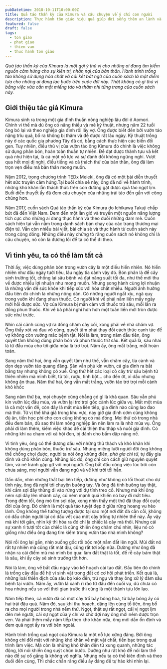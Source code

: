 ```yaml
---
pubDatetime: 2018-10-11T10:00:00Z
title: Quả táo thần kỳ của Kimura và câu chuyện về ý chí con người
description: Thực hành tôn giáo hiệu quả giúp đời sống thêm an lành và hạnh phúc, giác ngộ nhiều điều hữu ích để đem lại năng lượng tích cực cho bản thân, và giá trị đẹp cho cộng đồng.
featured: false
draft: false
tags:
  - ton giao
  - phat giao
  - thien van
  - thuc hanh ton giao
---
```


_Quả táo thần kỳ của Kimura là một gợi ý thú vị cho những ai đang tìm kiếm nguồn cảm hứng cho sự kiên trì, nhẫn nại của bản thân. Hành trình trồng táo không sử dụng hóa chất và cái kết bất ngờ của cuốn sách là một điểm tựa cho những ai đang lạc bước trên cuộc đời này. Thật không có gì thú vị bằng việc vừa cắn một miếng táo và thâm nhi từng trang của cuốn sách này._

## Giới thiệu tác giả Kimura

Kimura sinh ra trong một gia đình thuần nông nghiệp lâu đời ở Aomori. Chính vì thế mà dù ông có năng thiếu và mê kỹ thuật, nhưng năm 22 tuổi ông bỏ lại và theo nghiệp gia đình rồi lấy vợ. Ông được biết đến bởi vườn táo nặng trĩu quả, bổ ra không bị thâm và để được rất lâu ngày. Kỹ thuật trồng này ở các quốc gia phương Tây đã có, bằng cách thực hiện các biến đổi gen. Tuy nhiên, điều thú vị của vườn táo ông Kimura đó chính là việc không sử dụng phân bón, hoàn toàn thuần tự nhiên. Để đạt được thành tựu và kết quả như hiện tại, là cả một nỗ lực và sự đánh đổi không ngừng nghỉ. Vượt qua hết mọi dị nghị, điều tiếng và cả thách thử của bản thân, ông đã làm trọn vẹn điều mà bản thân mong muốn.

Năm 2012, trong chương trình TEDx Meieki, ông đã có một bài diễn thuyết hết sức truyền cảm hứng.Tại buổi chia sẻ này, ông đã nói về hành trình, những khó khăn lẫn thách thức trên con đường gặt được quả táo ngọt lịm. Buổi diễn thuyết ấy đã đem câu chuyện của những trái táo đến gần với công chúng hơn.

Năm 2017, cuốn sách Quả táo thần kỳ của Kimura do Ichikawa Takuji chắp bút đã đến Việt Nam. Đem đến một làn gió và truyền một nguồn năng lượng tích cực cho những ai đang thực hành và theo đuổi những đam mê. Cuốn sách hiện tại vẫn nằm trong danh sách bán chạy của các trang thương mại điện tử. Vẫn còn nhiều bài viết, bài chia sẻ và thực hành từ cuốn sách này trong cộng đồng. Những điều này chứng tỏ rằng cuốn sách nó không chỉ là câu chuyện, nó còn là đường lối để ta có thể đi theo.

## Vì tình yêu, ta có thể làm tất cả

Thời ấy, việc dùng phân bón trong vườn cây là một điều hiển nhiên. Nó hiển nhiên như đầu ngày tưới tiêu, lâu ngày tỉa cành vậy đó. Bón phân là để cây sinh trưởng tốt, chống lại sâu bệnh và đạt năng suất tối đa, như thế mới thu về được nhiều lợi nhuận như mong muốn. Nhưng song hành cùng lợi nhuận là những vấn đề sức khỏe khi tiếp xúc với hóa chất nhiều. Người ảnh hưởng đầu tiên đó chính là những nông dân. Có những người ngất xỉu, ngã quỵ trong vườn khi đang phun thuốc. Có người khi về phải nằm liền mấy ngày mới hồi được sức. Vợ của Kimura bị mẫn cảm với thuốc trừ sâu, mỗi lần ra đồng phun thuốc. Khi về bà phải nghỉ hơn hơn một tuần liền mới tròn được sức như trước.

Nhìn cái cảnh cùng vợ ra đồng chăm cây cối, xong phải về nhà chăm vợ. Ông thấy xót và đau vô cùng, quyết tâm phải thay đổi cách thức canh tác để vợ không còn vướng mắc bệnh tật. Nói là làm, trong năm đầu tiên, ông quyết tâm không dùng phân bón và phun thuốc trừ sâu. Kết quả là, sâu nhai lá từ đầu mùa cho tới giữa mùa là trơ trọi. Năm ấy, ông mất trắng, mất hoàn toàn.

Sang năm thứ hai, ông vẫn quyết tâm như thế, vẫn chăm cây, tỉa cành và dọn dẹp vườn táo quang đãng. Sân vẫn phủ kín vườn, cả gia đình ra bắt bằng tay nhưng không có xuể. Ông thử hết các loại cỏ cây trừ sâu bệnh từ thiên nhiên mà mình biết, từ tỏi, rượu, tinh bột… cho đến ớt, xì dầu nhưng không ăn thua. Năm thứ hai, ông vẫn mất trắng, vườn táo trơ trọi mỗi cành khô khốc

Sang năm thứ ba, mọi chuyện cũng chẳng có gì là khả quan. Sâu vẫn phủ kín vườn lúc đầu mùa, và vườn lại trơ trọi gốc cành lúc giữa vụ. Mất một mùa là cả một vấn đề, còn đây là mất mùa liên tiếp, gia đình nào cũng lao đao mà thôi. Từ vị thế khá giả trong khu vực, nay giờ gia đình cơm cũng không đủ ăn, tiền học phí cho con cũng không có mà đóng. Mọi thứ có trong nhà đều đem bán, dù sao thì làm nông nghiệp ăn nên làm ra là nhờ mùa vụ. Ông phải đi làm thêm, kiếm việc khác để cải thiện thu thập và nuôi gia đình. Có những khi xa chạm với xã hội đen, bị đánh cho bầm dập nặng nề.

Vì tình yêu, ông có thể đương đầu với những thử thách và khó khăn khi không dùng phân bón, thuốc trừ sâu. Nhưng miệng lưỡi người đời ông không thể chống chọi được, người ta nói ông khùng điên, _phá gia chi tử_, tự đẩy gia đình và chỗ khốn cùng. Những lúc đó, ông chỉ còn cách giữ nguyên quyết tâm, và né tránh gặp gỡ với mọi người. Ông bắt đầu công việc lúc trời còn chưa sáng, mọi người vẫn đang ngủ và về khi trời tối hẳn.&#x20;

Dần dần, nhìn những thất bại liên tiếp, dường như không có lối thoát cho dự tính này, ông đã nghĩ tới chuyện buông tay. Và ông đã tính buông tay thật, khi cầm sợi dây thừng đi vào rừng với dự tính treo cổ. Nhưng mà khi ông ném sợi dây lên nhành cây, cú ném mạnh quá khiến nó bay đi mất tiêu. Trong đêm tối, ông mò tìm sợi dây, xong nhìn thấy một thứ đã thay đổi cuộc đời của ông. Đó chính là một quả táo tuyệt đẹp ở giữa rừng hoang vu hẻo lánh. Ông không thể tưởng tượng được tại sao một nơi đất đá cằn cỗi, không có dấu chân người lại có dấu vết của một cây trồng tự nhiên thế này. Ấy vậy mà khi tới gần, nhìn kỹ thì hóa ra đó chỉ là chiếc lá cây mà thôi. Nhưng cái sự xanh rì tươi tốt của chiếc lá cũng khiến ông chăm chú nhìn, liệu nó có giống như điều ông đang tìm kiếm trong vườn táo nhà mình không?

Nói rồi ông lại gần, nhìn xuống gốc rồi bốc một nắm đất lên ngửi. Mùi đất nó rất tự nhiên mà cũng rất mát dịu, cũng rất tơi xốp nữa. Dường như ông đã nhận ra cái điểm mù mà mình bỏ qua: làm đất thật là tốt, để rễ cây bám thật là sâu, khi ấy cây sẽ sinh trưởng tốt hơn.

Nói là làm, ông về bắt đầu ngay vào kế hoạch cải tạo đất. Đầu tiên đó chính là trồng cây đậu để hệ vi sinh vật trong đất có cơ hội phát triển. Kết quả là, những loài thiên địch của sâu bọ kéo đến, trú ngụ và thay ông xử lý đám sâu bệnh tại vườn. Năm ấy, vườn lá xanh rì rào từ đầu đến cuối vụ, dù chưa có hoa nhưng nếu so với thời gian trước thì cũng là một thành tựu lớn lao.

Năm tiếp theo, cả vườn đã có một cây trổ bảy bông hoa, từ bảy bông ấy có hai trái đậu quả. Năm đó, sau khi thu hoạch, dâng lên cúng tổ tiên, ông bổ ra cho mọi người trong nhà nếm thử. Ngọt, thật sự rất ngọt, cái vị ngọt lịm đến mê người, cái sự ngọt của ý chí và chờ đợi nay ông mới nếm được trọn vẹn. Và phải thêm mấy năm tiếp theo khó khăn nữa, ông mới dần ổn định và đem quả ngọt ấy ra với bên ngoài.

Hành trình trồng quả ngọt của Kimura là một nỗ lực xứng đáng. Bởi ông không chỉ đối mặt với những khó khăn về mặt vật chất, tiền bạc trong quá trình làm việc. Mà còn là những khó khăn đến từ xung quanh, những tác động, lời nói khiến ông suýt chùn bước. Dường như rất khó để nói làm thế nào để sự cố gắng là không vô nghĩa. Nhưng nếu ta có thể kiên định và theo đuổi đến cùng, Thì chắc chắn rằng điều ấy đáng để tự hào khi nhìn lại.

